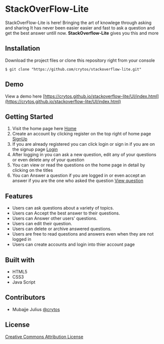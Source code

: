 
# StackOverFlow-Lite
StackOverFlow-Lite is here! Bringing the art of knowlege through asking and sharing 
It has never been easier easier and fast to ask a question and get the best answer untill now.
__StackOverflow-Lite__ gives you this and more

## Installation
Download the project files or clone this repository right from your console
```
$ git clone "https://github.com/crytos/stackoverflow-lite.git"
```

## Demo
View a demo here [https://crytos.github.io/stackoverflow-lite/UI/index.html](https://crytos.github.io/stackoverflow-lite/UI/index.html)

## Getting Started

   1. Visit the home page here [Home](https://crytos.github.io/stackoverflow-lite/UI/index.html)
   2. Create an account by clicking register on the top right of home page [SignUp](https://crytos.github.io/stackoverflow-lite/UI/pages/signup.html)
   3. If you are already registered you can click login or sign in if you are on the signup page [Login](https://crytos.github.io/stackoverflow-lite/UI/pages/login.html)
   4. After logging in you can ask a new question, edit any of your questions or even delete any of your question
   5. You can view or read the questions on the home page in detail by clicking on the titles
   6. You can Answer a question if you are logged in or even accept an answer if you are the one who asked the question [View question](https://crytos.github.io/stackoverflow-lite/UI/pages/view-question.html)

## Features
 - Users can ask questions about a variety of topics.
 - Users can Accept the best answer to their questions.
 - Users can Answer other users' questions.
 - Users can edit their question.
 - Users can delete or archive answered questions.
 - Users are free to read questions and answers even when they are not logged in
 - Users can create accounts and login into thier account page

## Built with
 - HTML5 
 - CSS3
 - Java Script


## Contributors
 - Mubajje Julius [@crytos](https://github.com/crytos)

## License
[Creative Commons Attribution License](https://creativecommons.org/licenses/by/2.0/)

